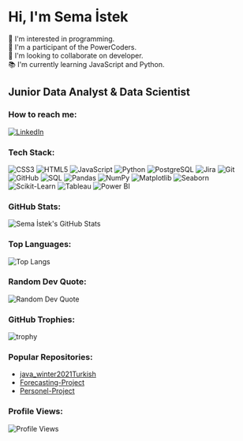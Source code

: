 # Hi, I'm Sema İstek

👀 I'm interested in programming.  
🌱 I'm a participant of the PowerCoders.  
💞️ I'm looking to collaborate on developer.  
📚 I'm currently learning JavaScript and Python.  

## Junior Data Analyst & Data Scientist

### How to reach me:
[![LinkedIn](https://img.shields.io/badge/LinkedIn-blue?style=flat&logo=linkedin)](https://www.linkedin.com/in/sema-istek-a45537233)

### Tech Stack:
![CSS3](https://img.shields.io/badge/CSS3-1572B6?style=flat&logo=css3&logoColor=white)
![HTML5](https://img.shields.io/badge/HTML5-E34F26?style=flat&logo=html5&logoColor=white)
![JavaScript](https://img.shields.io/badge/JavaScript-F7DF1E?style=flat&logo=javascript&logoColor=black)
![Python](https://img.shields.io/badge/Python-3776AB?style=flat&logo=python&logoColor=white)
![PostgreSQL](https://img.shields.io/badge/PostgreSQL-336791?style=flat&logo=postgresql&logoColor=white)
![Jira](https://img.shields.io/badge/Jira-0052CC?style=flat&logo=jira&logoColor=white)
![Git](https://img.shields.io/badge/Git-F05032?style=flat&logo=git&logoColor=white)
![GitHub](https://img.shields.io/badge/GitHub-181717?style=flat&logo=github&logoColor=white)
![SQL](https://img.shields.io/badge/SQL-4479A1?style=flat&logo=sql&logoColor=white)
![Pandas](https://img.shields.io/badge/Pandas-150458?style=flat&logo=pandas&logoColor=white)
![NumPy](https://img.shields.io/badge/NumPy-013243?style=flat&logo=numpy&logoColor=white)
![Matplotlib](https://img.shields.io/badge/Matplotlib-007ACC?style=flat&logo=python&logoColor=white)
![Seaborn](https://img.shields.io/badge/Seaborn-3776AB?style=flat&logo=python&logoColor=white)
![Scikit-Learn](https://img.shields.io/badge/Scikit--Learn-F7931E?style=flat&logo=scikit-learn&logoColor=white)
![Tableau](https://img.shields.io/badge/Tableau-E97627?style=flat&logo=tableau&logoColor=white)
![Power BI](https://img.shields.io/badge/Power_BI-F2C811?style=flat&logo=power-bi&logoColor=black)


### GitHub Stats:
![Sema İstek's GitHub Stats](https://github-readme-stats.vercel.app/api?username=SemaIstek&show_icons=true&theme=radical)

### Top Languages:
![Top Langs](https://github-readme-stats.vercel.app/api/top-langs/?username=SemaIstek&layout=compact&theme=radical)

### Random Dev Quote:
![Random Dev Quote](https://quotes-github-readme.vercel.app/api?type=horizontal&theme=radical)

### GitHub Trophies:
![trophy](https://github-profile-trophy.vercel.app/?username=SemaIstek&theme=onedark)

### Popular Repositories:
- [java_winter2021Turkish](https://github.com/SemaIstek/java_winter2021Turkish)
- [Forecasting-Project](https://github.com/SemaIstek/forecasting-economic-loses)
- [Personel-Project](https://github.com/SemaIstek/personel_project)

### Profile Views:
![Profile Views](https://komarev.com/ghpvc/?username=SemaIstek)


<!---
SemaIstek/SemaIstek is a ✨ special ✨ repository because its `README.md` (this file) appears on your GitHub profile.
You can click the Preview link to take a look at your changes.
--->
